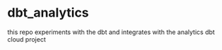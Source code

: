 # dbt_analytics
this repo experiments with the dbt and integrates with the analytics dbt cloud project
